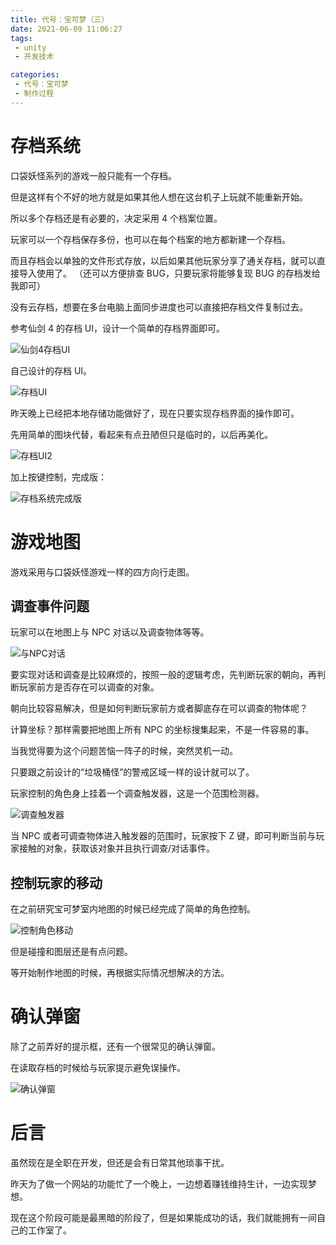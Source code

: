 ```yaml
---
title: 代号：宝可梦（三）
date: 2021-06-09 11:06:27
tags:
 - unity
 - 开发技术

categories:
 - 代号：宝可梦
 - 制作过程
---
```

# 存档系统
口袋妖怪系列的游戏一般只能有一个存档。

但是这样有个不好的地方就是如果其他人想在这台机子上玩就不能重新开始。

所以多个存档还是有必要的，决定采用 4 个档案位置。

玩家可以一个存档保存多份，也可以在每个档案的地方都新建一个存档。

而且存档会以单独的文件形式存放，以后如果其他玩家分享了通关存档，就可以直接导入使用了。
（还可以方便排查 BUG，只要玩家将能够复现 BUG 的存档发给我即可）

没有云存档，想要在多台电脑上面同步进度也可以直接把存档文件复制过去。

参考仙剑 4 的存档 UI，设计一个简单的存档界面即可。

![仙剑4存档UI](https://files.catbox.moe/vnhguy.jpg)

自己设计的存档 UI。

![存档UI](https://files.catbox.moe/p1yevu.jpg)

昨天晚上已经把本地存储功能做好了，现在只要实现存档界面的操作即可。

先用简单的图块代替，看起来有点丑陋但只是临时的，以后再美化。

![存档UI2](https://files.catbox.moe/skw0cw.jpg)

加上按键控制，完成版：

![存档系统完成版](https://files.catbox.moe/v6mfng.gif)

# 游戏地图
游戏采用与口袋妖怪游戏一样的四方向行走图。

## 调查事件问题
玩家可以在地图上与 NPC 对话以及调查物体等等。

![与NPC对话](https://files.catbox.moe/mcsesx.jpg)

要实现对话和调查是比较麻烦的，按照一般的逻辑考虑，先判断玩家的朝向，再判断玩家前方是否存在可以调查的对象。

朝向比较容易解决，但是如何判断玩家前方或者脚底存在可以调查的物体呢？

计算坐标？那样需要把地图上所有 NPC 的坐标搜集起来，不是一件容易的事。

当我觉得要为这个问题苦恼一阵子的时候，突然灵机一动。

只要跟之前设计的“垃圾桶怪”的警戒区域一样的设计就可以了。

玩家控制的角色身上挂着一个调查触发器，这是一个范围检测器。

![调查触发器](https://files.catbox.moe/r4vifo.jpg)

当 NPC 或者可调查物体进入触发器的范围时，玩家按下 Z 键，即可判断当前与玩家接触的对象，获取该对象并且执行调查/对话事件。

## 控制玩家的移动
在之前研究宝可梦室内地图的时候已经完成了简单的角色控制。

![控制角色移动](https://files.catbox.moe/vlxb26.gif)

但是碰撞和图层还是有点问题。

等开始制作地图的时候，再根据实际情况想解决的方法。

# 确认弹窗
除了之前弄好的提示框，还有一个很常见的确认弹窗。

在读取存档的时候给与玩家提示避免误操作。

![确认弹窗](https://files.catbox.moe/ddcdvj.jpg)

# 后言
虽然现在是全职在开发，但还是会有日常其他琐事干扰。

昨天为了做一个网站的功能忙了一个晚上，一边想着赚钱维持生计，一边实现梦想。

现在这个阶段可能是最黑暗的阶段了，但是如果能成功的话，我们就能拥有一间自己的工作室了。